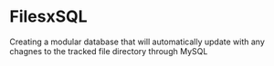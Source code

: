 # FilesxSQL
Creating a modular database that will automatically update with any chagnes to the tracked file directory through MySQL 
